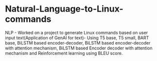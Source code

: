 # Natural-Language-to-Linux-commands

NLP - Worked on a project to generate Linux commands based on user input text(Application of GenAI for text)- Using T5 base, T5 small, BART base,  BiLSTM based encoder-decoder, BiLSTM based encoder-decoder with attention mechanism, BiLSTM based Encoder decoder with attention mechanism and Reinforcement learning using BLEU score.
